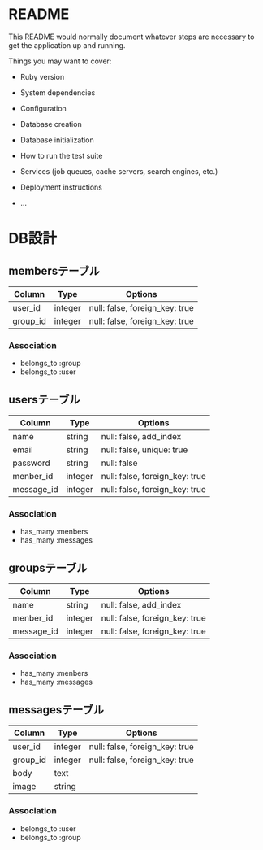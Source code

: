 # README

This README would normally document whatever steps are necessary to get the
application up and running.

Things you may want to cover:

* Ruby version

* System dependencies

* Configuration

* Database creation

* Database initialization

* How to run the test suite

* Services (job queues, cache servers, search engines, etc.)

* Deployment instructions

* ...

# DB設計
## membersテーブル

|Column|Type|Options|
|------|----|-------|
|user_id|integer|null: false, foreign_key: true|
|group_id|integer|null: false, foreign_key: true|

### Association
- belongs_to :group
- belongs_to :user

## usersテーブル

|Column|Type|Options|
|------|----|-------|
|name|string|null: false, add_index|
|email|string|null: false, unique: true|
|password|string|null: false|
|menber_id|integer|null: false, foreign_key: true|
|message_id|integer|null: false, foreign_key: true|

### Association
- has_many :menbers
- has_many :messages

## groupsテーブル

|Column|Type|Options|
|------|----|-------|
|name|string|null: false, add_index|
|menber_id|integer|null: false, foreign_key: true|
|message_id|integer|null: false, foreign_key: true|

### Association
- has_many :menbers
- has_many :messages

## messagesテーブル
|Column|Type|Options|
|------|----|-------|
|user_id|integer|null: false, foreign_key: true|
|group_id|integer|null: false, foreign_key: true|
|body|text||
|image|string||

### Association
- belongs_to :user
- belongs_to :group